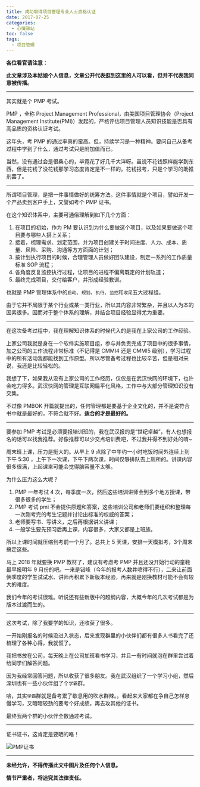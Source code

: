 ```yaml
---
title: 成功取得项目管理专业人士资格认证
date: 2017-07-25
categories:
  - 心情驿站
toc: false
tags:
  - 项目管理
---
```


**各位看官请注意：**

**此文章涉及本姑娘个人信息，文章公开代表逛到这里的人可以看，但并不代表我同意被传播。**

<!--more-->

----

其实就是个 PMP 考试。

PMP ，全称 Project Management Professional，由美国项目管理协会（Project Management Institute(PMI)）发起的，严格评估项目管理人员知识技能是否具有高品质的资格认证考试。

这年头，考 PMP 的通过率真的蛮高。但，持续学习是一种精神。要问自己从备考过程中学到了什么，通过考试只是附加值而已。

当然，没有通过会是很桑心的，毕竟花了好几千大洋呀。虽说不花钱照样能学到东西，但是花钱了没花钱那学习态度肯定是不一样的。花钱报考，只是个学习的助推剂罢了。

----

所谓项目管理，是把一件事情做好的统筹方法。这件事情就是个项目，譬如开发一个产品卖到客户手上，又譬如考个 PMP 证书。

在这个知识体系中，主要可通俗理解到如下几个方面：

1. 在项目的初始，作为 PM 要认识到为什么要做这个项目，以及如果要做这个项目要与哪些人搭上关系；
2. 接着，梳理需求、划定范围，并为项目创建关于时间进度、人力、成本、质量、风险、采购、沟通等方方面面的计划；
3. 按计划执行项目的时候，合理管理人员做好团队建设，制定一系列的工作质量标准 SOP 流程；
4. 各角度反复监控执行过程，让项目的进程不偏离既定的计划轨道；
5. 最终完成项目，交付给客户，并形成经验教训。

也就是 PMP 管理体系中的`启动`、`规划`、`执行`、`监控`和`收尾`五大过程组。

由于它并不局限于某个行业或某一类行业，所以其内容非常繁杂，并且以人为本的因素很多。因而对于整个体系的理解，并结合项目经验显得尤为重要。

----

在这次备考过程中，我在理解知识体系的时候代入的是我在上家公司的工作经验。

上家公司我就是身在一个软件实施项目组，参与并负责完成了项目中的很多事情，加之公司的工作流程非常标准（不记得是 CMMI4 还是 CMMI5 级别），学习过程中的所有活动我都能找到工作原型。所以尽管备考过程也比较辛苦，但是相对来说，我还是比较轻松的。

我想了下，如果我从没有上家公司的工作经历，仅仅是在武汉快网的环境下，也许会吃力得多。武汉快网的管理是互联网扁平化风格，工作中与大部分管理知识没有交集。

不过像 PMBOK 开篇就提出的，任何管理都是要基于企业文化的，并不是说符合书中就是最好的，不符合就不好。**适合的才是最好的。**

----

要参加 PMP 考试是必须要报培训班的，我在武汉报的是“世纪卓越”，有人也想报名的话可以找我推荐。好像推荐可以少交点培训费吧，不过我并得不到好处的唷~

周末班上课，压力是挺大的。从早上 9 点除了中午约一小时吃饭时间外连续上到下午 5:30 ，上午下一次课，下午下两次课，时间仅够排队去上厕所的。讲课内容很多很满，上起课来可能会觉得脑容量不太够。

为什么压力这么大呢？

1. PMP 一年考试 4 次，每季度一次，然后这些培训讲师会到多个地方授课，带很多很多的学生；
2. PMP 考试 pmi 不会提供原题和答案，这些培训公司和老师们要组织和整理每一次刚考完的考生记题并讨论出标准的权威的答案；
3. 老师要写书、写讲义，之后再根据讲义讲课；
4. 一般学生要先预习后再上课，内容很多，大家又都是上班族。

所以上课时间就压缩到考前一个月了。总共上 5 天课，安排一天模拟考，3个周末搞定这些。

马上 2018 年就要换 PMP 教材了，建议有考虑考 PMP 并且还没开始行动的童鞋最早报明年 9 月份的吧。一来是错峰（今年的报考人数井喷得不行），二来让前面俩季度的学生试试水、讲师再积累下新版本经验，再来就是刚换教材可能不会有较大的难度。

我们今年的考试很难。听说还有些新版中的超纲内容，大概今年的几次考试都是为版本过渡而生的。

----

这次考试，除了我要学的知识，还收获了很多。

一开始刚报名的时候没进入状态，后来发现群里的小伙伴们都有很多人书看完了还梳理了各种心得，我就慌了。

我把书放在公司，每天晚上在公司加班看书学习，并且一有时间就泡在群里尝试着给同学们解答问题。

因为我经常回答问题，所以收获了很多朋友。我在武汉组织了一个学习小组，然后深圳也有一些小伙伴组了个`学霸`群。

哈，其实`学霸`群就是备考累了歇息用的吹水群辣。。看起来大家都在争自己怎样怠慢学习，又暗暗较劲的要考个好成绩，再去攻其他的证书。

最终我两个群的小伙伴全数通过考试。

----

证书证书，这肯定是要晒的咯！

![PMP证书](https://pek3b.qingstor.com/imephen/20190426161446.png)

----

**未经允许，不得传播此文中图片及任何个人信息。**

**情节严重者，将追究其法律责任。**